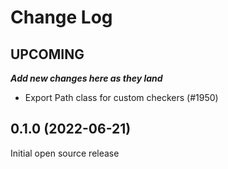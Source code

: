 # Change Log

## UPCOMING
**_Add new changes here as they land_**

- Export Path class for custom checkers (#1950)

## 0.1.0 (2022-06-21)

Initial open source release
